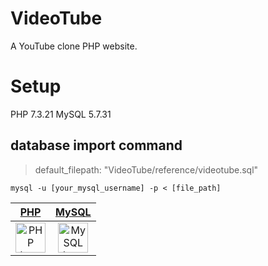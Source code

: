 # VideoTube
A YouTube clone PHP website.

# Setup
PHP 7.3.21
MySQL 5.7.31


## database import command

> default_filepath: "VideoTube/reference/videotube.sql"

```
mysql -u [your_mysql_username] -p < [file_path]
```

[PHP]() | [MySQL](http://bower.io)
|:---:|:---:|
| <a href="reference/php_icon.png"><img height=48 src="npm/square/128x128.png" alt="PHP logo"></a> | <a href="reference/mysql_icon.png"><img height=48 src="bower/standard/291x256.png" alt="MySQL logo"></a>